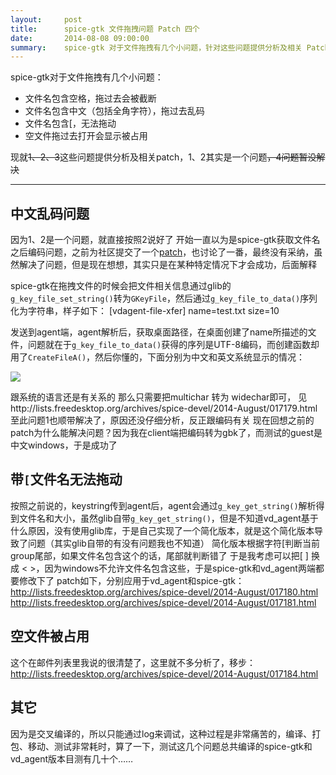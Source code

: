 ```yaml
---
layout:     post
title:      spice-gtk 文件拖拽问题 Patch 四个
date:       2014-08-08 09:00:00
summary:    spice-gtk 对于文件拖拽有几个小问题，针对这些问题提供分析及相关 Patch
---
```


spice-gtk对于文件拖拽有几个小问题：

 - 文件名包含空格，拖过去会被截断
 - 文件名包含中文（包括全角字符），拖过去乱码
 - 文件名包含[，无法拖动
 - 空文件拖过去打开会显示被占用

现就~~1、2、3~~这些问题提供分析及相关patch，1、2其实是一个问题~~，4问题暂没解决~~


----------


## 中文乱码问题

因为1、2是一个问题，就直接按照2说好了
开始一直以为是spice-gtk获取文件名之后编码问题，之前为社区提交了一个[patch][1]，也讨论了一番，最终没有采纳，虽然解决了问题，但是现在想想，其实只是在某种特定情况下才会成功，后面解释

spice-gtk在拖拽文件的时候会把文件相关信息通过glib的`g_key_file_set_string()`转为`GKeyFile`，然后通过`g_key_file_to_data()`序列化为字符串，样子如下：
[vdagent-file-xfer]
name=test.txt
size=10

发送到agent端，agent解析后，获取桌面路径，在桌面创建了name所描述的文件，问题就在于`g_key_file_to_data()`获得的序列是UTF-8编码，而创建函数却用了`CreateFileA()`，然后你懂的，下面分别为中文和英文系统显示的情况：

![](https://cdn.int64ago.org/5d37e86b-1ff2-11e4-8bf4-4f12170170a3.jpg)

跟系统的语言还是有关系的
那么只需要把multichar 转为 widechar即可，
见http://lists.freedesktop.org/archives/spice-devel/2014-August/017179.html
至此问题1也顺带解决了，原因还没仔细分析，反正跟编码有关
现在回想之前的patch为什么能解决问题？因为我在client端把编码转为gbk了，而测试的guest是中文windows，于是成功了

## 带`[`文件名无法拖动

按照之前说的，keystring传到agent后，agent会通过`g_key_get_string()`解析得到文件名和大小，虽然glib自带`g_key_get_string()`，但是不知道vd_agent基于什么原因，没有使用glib库，于是自己实现了一个简化版本，就是这个简化版本导致了问题（其实glib自带的有没有问题我也不知道）
简化版本根据字符[判断当前group尾部，如果文件名包含这个的话，尾部就判断错了
于是我考虑可以把[ ] 换成 < >，因为windows不允许文件名包含这些，于是spice-gtk和vd_agent两端都要修改下了
patch如下，分别应用于vd_agent和spice-gtk：
http://lists.freedesktop.org/archives/spice-devel/2014-August/017180.html
http://lists.freedesktop.org/archives/spice-devel/2014-August/017181.html

## 空文件被占用

这个在邮件列表里我说的很清楚了，这里就不多分析了，移步：
http://lists.freedesktop.org/archives/spice-devel/2014-August/017184.html

## 其它

因为是交叉编译的，所以只能通过log来调试，这种过程是非常痛苦的，编译、打包、移动、测试非常耗时，算了一下，测试这几个问题总共编译的spice-gtk和vd_agent版本目测有几十个……

  [1]: http://lists.freedesktop.org/archives/spice-devel/2014-February/016156.html
